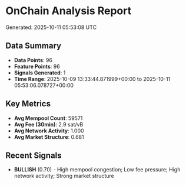 # OnChain Analysis Report
Generated: 2025-10-11 05:53:08 UTC

## Data Summary
- **Data Points**: 96
- **Feature Points**: 96
- **Signals Generated**: 1
- **Time Range**: 2025-10-09 13:33:44.871999+00:00 to 2025-10-11 05:53:06.078727+00:00

## Key Metrics
- **Avg Mempool Count**: 59571
- **Avg Fee (30min)**: 2.9 sat/vB
- **Avg Network Activity**: 1.000
- **Avg Market Structure**: 0.681

## Recent Signals
- **BULLISH** (0.70) - High mempool congestion; Low fee pressure; High network activity; Strong market structure
